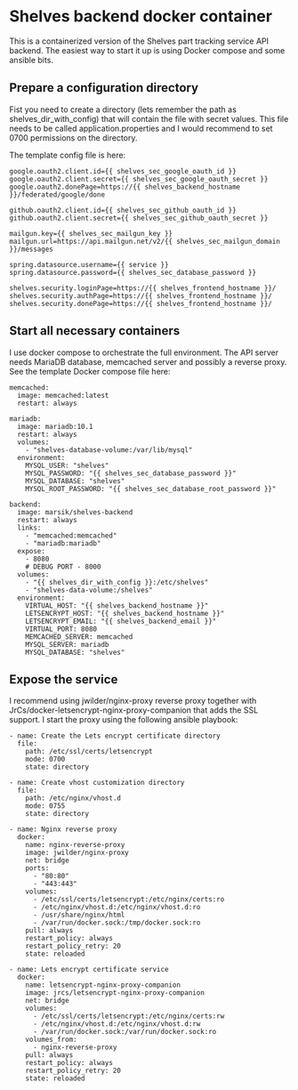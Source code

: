 # Shelves backend docker container

This is a containerized version of the Shelves part tracking service API backend. The easiest way to start it up is using Docker compose and some ansible bits.

## Prepare a configuration directory

Fist you need to create a directory (lets remember the path as shelves_dir_with_config) that will contain the file with secret values. This file needs to be called application.properties and I would recommend to set 0700 permissions on the directory.

The template config file is here:

```
google.oauth2.client.id={{ shelves_sec_google_oauth_id }}
google.oauth2.client.secret={{ shelves_sec_google_oauth_secret }}
google.oauth2.donePage=https://{{ shelves_backend_hostname }}/federated/google/done

github.oauth2.client.id={{ shelves_sec_github_oauth_id }}
github.oauth2.client.secret={{ shelves_sec_github_oauth_secret }}

mailgun.key={{ shelves_sec_mailgun_key }}
mailgun.url=https://api.mailgun.net/v2/{{ shelves_sec_mailgun_domain }}/messages

spring.datasource.username={{ service }}
spring.datasource.password={{ shelves_sec_database_password }}

shelves.security.loginPage=https://{{ shelves_frontend_hostname }}/
shelves.security.authPage=https://{{ shelves_frontend_hostname }}/
shelves.security.donePage=https://{{ shelves_frontend_hostname }}/
```

## Start all necessary containers

I use docker compose to orchestrate the full environment. The API server needs MariaDB database, memcached server and possibly a reverse proxy. See the template Docker compose file here:

```
memcached:
  image: memcached:latest
  restart: always

mariadb:
  image: mariadb:10.1
  restart: always
  volumes:
    - "shelves-database-volume:/var/lib/mysql"
  environment:
    MYSQL_USER: "shelves"
    MYSQL_PASSWORD: "{{ shelves_sec_database_password }}"
    MYSQL_DATABASE: "shelves"
    MYSQL_ROOT_PASSWORD: "{{ shelves_sec_database_root_password }}"

backend:
  image: marsik/shelves-backend
  restart: always
  links:
    - "memcached:memcached"
    - "mariadb:mariadb"
  expose:
    - 8080
    # DEBUG PORT - 8000
  volumes:
    - "{{ shelves_dir_with_config }}:/etc/shelves"
    - "shelves-data-volume:/shelves"
  environment:
    VIRTUAL_HOST: "{{ shelves_backend_hostname }}"
    LETSENCRYPT_HOST: "{{ shelves_backend_hostname }}"
    LETSENCRYPT_EMAIL: "{{ shelves_backend_email }}"
    VIRTUAL_PORT: 8080
    MEMCACHED_SERVER: memcached
    MYSQL_SERVER: mariadb
    MYSQL_DATABASE: "shelves"

```

## Expose the service

I recommend using jwilder/nginx-proxy reverse proxy together with JrCs/docker-letsencrypt-nginx-proxy-companion that adds the SSL support. I start the proxy using the following ansible playbook:

```
- name: Create the Lets encrypt certificate directory
  file:
    path: /etc/ssl/certs/letsencrypt
    mode: 0700
    state: directory

- name: Create vhost customization directory
  file:
    path: /etc/nginx/vhost.d
    mode: 0755
    state: directory

- name: Nginx reverse proxy
  docker:
    name: nginx-reverse-proxy
    image: jwilder/nginx-proxy
    net: bridge
    ports:
      - "80:80"
      - "443:443"
    volumes:
      - /etc/ssl/certs/letsencrypt:/etc/nginx/certs:ro
      - /etc/nginx/vhost.d:/etc/nginx/vhost.d:ro
      - /usr/share/nginx/html
      - /var/run/docker.sock:/tmp/docker.sock:ro
    pull: always
    restart_policy: always
    restart_policy_retry: 20
    state: reloaded

- name: Lets encrypt certificate service
  docker:
    name: letsencrypt-nginx-proxy-companion
    image: jrcs/letsencrypt-nginx-proxy-companion
    net: bridge
    volumes:
      - /etc/ssl/certs/letsencrypt:/etc/nginx/certs:rw
      - /etc/nginx/vhost.d:/etc/nginx/vhost.d:rw
      - /var/run/docker.sock:/var/run/docker.sock:ro
    volumes_from:
      - nginx-reverse-proxy
    pull: always
    restart_policy: always
    restart_policy_retry: 20
    state: reloaded
```


